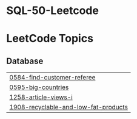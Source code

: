 # SQL-50-Leetcode
<!---LeetCode Topics Start-->
# LeetCode Topics
## Database
|  |
| ------- |
| [0584-find-customer-referee](https://github.com/abhay-1729/SQL-50-Leetcode/tree/master/0584-find-customer-referee) |
| [0595-big-countries](https://github.com/abhay-1729/SQL-50-Leetcode/tree/master/0595-big-countries) |
| [1258-article-views-i](https://github.com/abhay-1729/SQL-50-Leetcode/tree/master/1258-article-views-i) |
| [1908-recyclable-and-low-fat-products](https://github.com/abhay-1729/SQL-50-Leetcode/tree/master/1908-recyclable-and-low-fat-products) |
<!---LeetCode Topics End-->